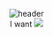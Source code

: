 <div align="center"> 

![header](https://capsule-render.vercel.app/api?type=wave&color=auto&height=300&section=header&text=HELLO!%20&fontSize=90)
<br/>
I want ![](https://img.shields.io/badge/Java-ED8B00?style=for-the-badge&logo=openjdk&logoColor=white)
<div align=center>


<!--
**DeepSoupp/DeepSoupp** is a ✨ _special_ ✨ repository because its `README.md` (this file) appears on your GitHub profile.

Here are some ideas to get you started:

- 🔭 I’m currently working on ...
- 🌱 I’m currently learning ...
- 👯 I’m looking to collaborate on ...
- 🤔 I’m looking for help with ...
- 💬 Ask me about ...
- 📫 How to reach me: ...
- 😄 Pronouns: ...
- ⚡ Fun fact: ...
-->
